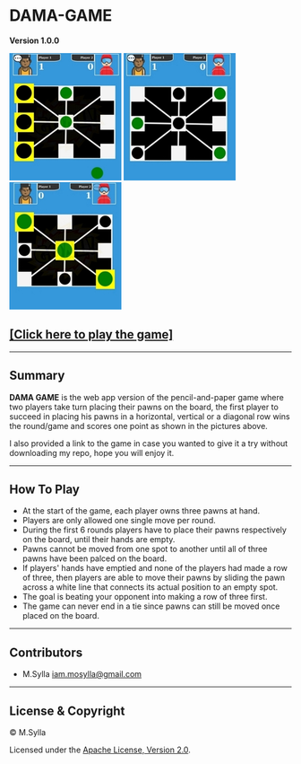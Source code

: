# DAMA-GAME
**Version 1.0.0**

![screenshot](img/howtoplay1.jpg)
![screenshot](img/howtoplay2.jpg)
![screenshot](img/howtoplay3.jpg)

## [\[Click here to play the game\]](https://condescending-khorana-5a1739.netlify.com/)

---
## Summary
**DAMA GAME** is the web app version of the pencil-and-paper game where two players take turn placing their pawns on the board, the first player to succeed in placing his pawns in a horizontal, vertical or a diagonal row wins the round/game and scores one point as shown in the pictures above. 

I also provided a link to the game in case you wanted to give it a try without downloading my repo, hope you will enjoy it.

---

## How To Play
* At the start of the game, each player owns three pawns at hand.
* Players are only allowed one single move per round.
* During the first 6 rounds players have to place their pawns respectively on the board, until their hands are empty.
* Pawns cannot be moved from one spot to another until all of three pawns have been palced on the board.
* If players' hands have emptied and none of the players had made a row of three, then players are able to move their pawns by sliding the pawn across a white line that connects its actual position to an empty spot.
* The goal is beating your opponent into making a row of three first.
* The game can never end in a tie since pawns can still be moved once placed on the board.

---
## Contributors
* M.Sylla <iam.mosylla@gmail.com>
---
## License & Copyright
© M.Sylla 

Licensed under the [Apache License, Version 2.0](LICENSE).




